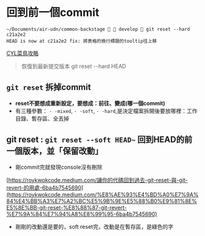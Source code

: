 # 回到前一個commit

```shell
~/Documents/air-udn/common-backstage   develop  git reset --hard c21a2e2
HEAD is now at c21a2e2 fix: 將表格的換行標題的tooltip往上移
```

[CYL菜鳥攻略](https://dotblogs.com.tw/CYLcode/2020/06/15/105601)

> 恢復到最新提交版本 
> git reset --hard HEAD 


## `git reset` 拆掉commit
- **reset不要想成重新設定，要想成：前往、變成(哪一個commit)**
- 有三種參數：  `- -mixed`,  `- -soft`,  `- -hard`,是決定檔案拆開後要放哪裡：工作目錄、暫存區、全丟掉


## git reset : `git reset --soft HEAD~` 回到HEAD的前一個版本，並「保留改動」

- 剛commit完就發現console沒有刪除

[https://roykwokcode.medium.com/讓你的代碼回到過去-git-reset-與-git-revert-的用處-6ba4b7545690](https://roykwokcode.medium.com/%E8%AE%93%E4%BD%A0%E7%9A%84%E4%BB%A3%E7%A2%BC%E5%9B%9E%E5%88%B0%E9%81%8E%E5%8E%BB-git-reset-%E8%88%87-git-revert-%E7%9A%84%E7%94%A8%E8%99%95-6ba4b7545690)

- 剛剛的改動還是要的，soft reset完，改動是在暫存區，是綠色的字

